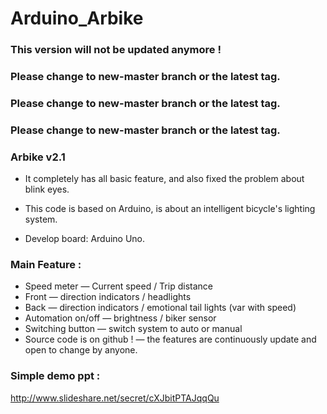 # Arduino_Arbike
### This version will not be updated anymore !  
### Please change to new-master branch or the latest tag.
### Please change to new-master branch or the latest tag.
### Please change to new-master branch or the latest tag.  
### Arbike v2.1  
* It completely has all basic feature, and also fixed the problem about blink eyes.  
  
* This code is based on Arduino, is about an intelligent bicycle's lighting system.  
* Develop board: Arduino Uno.  
  
### Main Feature :   
* Speed meter — Current speed / Trip distance  
* Front — direction indicators / headlights  
* Back — direction indicators / emotional tail lights (var with speed)  
* Automation on/off — brightness / biker sensor  
* Switching button — switch system to auto or manual  
* Source code is on github ! — the features are continuously update and open to change by anyone.    

### Simple demo ppt :   
http://www.slideshare.net/secret/cXJbitPTAJqqQu  


